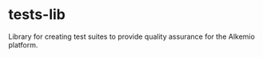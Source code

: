 # tests-lib

Library for creating test suites to provide quality assurance for the Alkemio platform.
